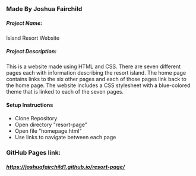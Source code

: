 ### Made By Joshua Fairchild

##### Project Name:
Island Resort Website

##### Project Description:
This is a website made using HTML and CSS. There are seven different pages each with information describing the resort island. The home page contains links to the six other pages and each of those pages link back to the home page. The website includes a CSS stylesheet with a blue-colored theme that is linked to each of the seven pages.

#### Setup Instructions
* Clone Repository
* Open directory "resort-page"
* Open file "homepage.html"
* Use links to navigate between each page

### GitHub Pages link:
##### https://joshuafairchild1.github.io/resort-page/
